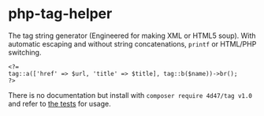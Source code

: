 php-tag-helper
==============

The tag string generator (Engineered for making XML or HTML5 soup).
With automatic escaping and without string concatenations, `printf`
or HTML/PHP switching.

    <?=
    tag::a(['href' => $url, 'title' => $title], tag::b($name))->br();
    ?>

There is no documentation but install with `composer require 4d47/tag v1.0` and refer to [the tests](https://github.com/4d47/php-tag-helper/blob/master/TagTest.php) for usage.
